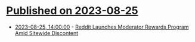 # [Published on 2023-08-25](index.md)

* [2023-08-25, 14:00:00](https://tech.slashdot.org/story/23/08/25/067229/reddit-launches-moderator-rewards-program-amid-sitewide-discontent?utm_source=rss1.0mainlinkanon&utm_medium=feed) - [Reddit Launches Moderator Rewards Program Amid Sitewide Discontent](https://tech.slashdot.org/story/23/08/25/067229/reddit-launches-moderator-rewards-program-amid-sitewide-discontent?utm_source=rss1.0mainlinkanon&utm_medium=feed)
